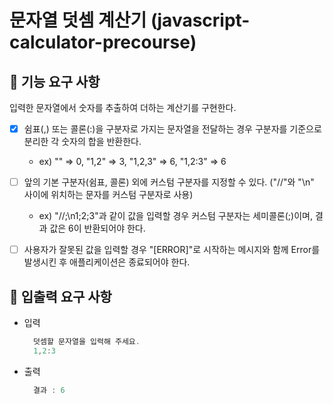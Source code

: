 # 문자열 덧셈 계산기 (javascript-calculator-precourse)

## 🍥 기능 요구 사항
입력한 문자열에서 숫자를 추출하여 더하는 계산기를 구현한다.

- [x] 쉼표(,) 또는 콜론(:)을 구분자로 가지는 문자열을 전달하는 경우 구분자를 기준으로 분리한 각 숫자의 합을 반환한다.
  - ex) "" => 0, "1,2" => 3, "1,2,3" => 6, "1,2:3" => 6

- [ ] 앞의 기본 구분자(쉼표, 콜론) 외에 커스텀 구분자를 지정할 수 있다. ("//"와 "\n" 사이에 위치하는 문자를 커스텀 구분자로 사용)
  - ex) "//;\n1;2;3"과 같이 값을 입력할 경우 커스텀 구분자는 세미콜론(;)이며, 결과 값은 6이 반환되어야 한다.

- [ ] 사용자가 잘못된 값을 입력할 경우 "[ERROR]"로 시작하는 메시지와 함께 Error를 발생시킨 후 애플리케이션은 종료되어야 한다.

## 🍥 입출력 요구 사항
- 입력
  ```jsx
    덧셈할 문자열을 입력해 주세요.
    1,2:3
    ```
- 출력
  ```jsx
    결과 : 6
    ```